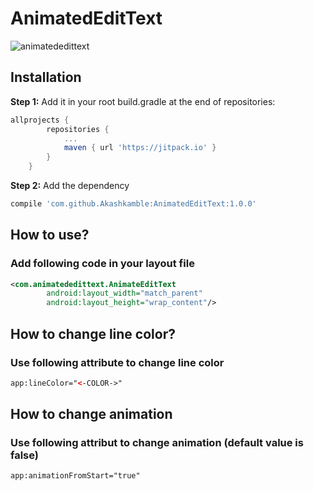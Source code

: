# AnimatedEditText


![animatededittext](https://user-images.githubusercontent.com/13314984/33526183-15c858e0-d863-11e7-9e01-cbf5583abbd0.gif)

## Installation
**Step 1:** Add it in your root build.gradle at the end of repositories:
```gradle
allprojects {
		repositories {
			...
			maven { url 'https://jitpack.io' }
		}
	}
```
**Step 2:** Add the dependency


```gradle
compile 'com.github.Akashkamble:AnimatedEditText:1.0.0'
```

## How to use?

### Add following code in your layout file

```xml
<com.animatededittext.AnimateEditText
        android:layout_width="match_parent"
        android:layout_height="wrap_content"/>
```
## How to change line color?

### Use following attribute to change line color

```xml
app:lineColor="<-COLOR->"
```

## How to change animation

### Use following attribut to change animation (default value is false)

```xml
app:animationFromStart="true"
```

